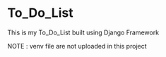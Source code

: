 # To_Do_List
This is my To_Do_List built using Django Framework

NOTE : venv file are not uploaded in this project
